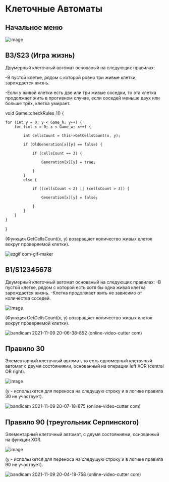 # Клеточные Автоматы

## Начальное меню
![image](https://user-images.githubusercontent.com/52111046/140954448-9d1647b4-acad-4b0a-96e7-6c3f995c0346.png)

## B3/S23 (Игра жизнь)
Двумерный клеточный автомат основаный на следующих правилах:

-В пустой клетке, рядом с которой ровно три живые клетки, зарождается жизнь.

-Если у живой клетки есть две или три живые соседки, то эта клетка продолжает жить в противном случае, если соседей меньше двух или больше трёх, клетка умирает.

void Game::checkRules_1()
{
	
	for (int y = 0; y < Game_h; y++) {
		for (int x = 0; x < Game_w; x++) {

			int cellsCount = this->GetCellsCount(x, y);

			if (OldGeneration[x][y] == false) {

				if (cellsCount == 3) {

					Generation[x][y] = true;

				}
			}
			else {

				if ((cellsCount < 2) || (cellsCount > 3)) {

					Generation[x][y] = false;

				}
			}
		}
	}
	
}

(Функция GetCellsCount(x, y) возвращяет количество живых клеток вокруг проверяемой клетки).

![ezgif com-gif-maker](https://user-images.githubusercontent.com/52111046/142083479-c6acc23b-900f-47c5-9567-6f0c46b1137f.gif)

## B1/S12345678
Двумерный клеточный автомат основаный на следующих правилах:
-В пустой клетке, рядом с которой есть хотя бы одна живая клетка зарождается жизнь.
-Клетка продолжает жить не зависимо от количества соседей.

![image](https://user-images.githubusercontent.com/52111046/142526475-a68efc0c-6c66-4a8e-b2e3-41a3dface0f6.png)

(Функция GetCellsCount(x, y) возвращяет количество живых клеток вокруг проверяемой клетки).

![bandicam 2021-11-09 20-06-38-852 (online-video-cutter com)](https://user-images.githubusercontent.com/52111046/140975793-e1558fa6-8e9d-4783-bc56-0d2a868638b5.gif)

## Правило 30
Элементарный клеточный автомат, то есть одномерный клеточный автомат с двумя состояниями, основанный на операции left XOR (central OR right).

![image](https://user-images.githubusercontent.com/52111046/142520673-206e6551-6d99-409f-b891-b753e39b497a.png)

(y - использкется для переноса на следущую строку и в логике правила 30 не участвует).

![bandicam 2021-11-09 20-07-18-875 (online-video-cutter com)](https://user-images.githubusercontent.com/52111046/142082209-ac0bc9d6-ebc0-4e24-b2d4-f283a08a6a8a.gif)

## Правило 90 (треугольник Серпинского)
Элементарный клеточный автомат, с двумя состояниями, основанный на функции XOR.

![image](https://user-images.githubusercontent.com/52111046/142520048-69959ae6-82e5-451f-9732-7418ecf143e8.png)

(y - использкется для переноса на следущую строку и в логике правила 90 не участвует).

![bandicam 2021-11-09 20-04-18-758 (online-video-cutter com)](https://user-images.githubusercontent.com/52111046/140975116-1d2afdb3-9367-4716-ab51-9adb12a4c39e.gif)


